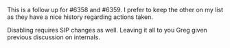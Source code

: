 This is a follow up for #6358 and #6359. I prefer to keep the other on my list as they have a nice history regarding actions taken.

Disabling requires SIP changes as well. Leaving it all to you Greg given previous discussion on internals.
